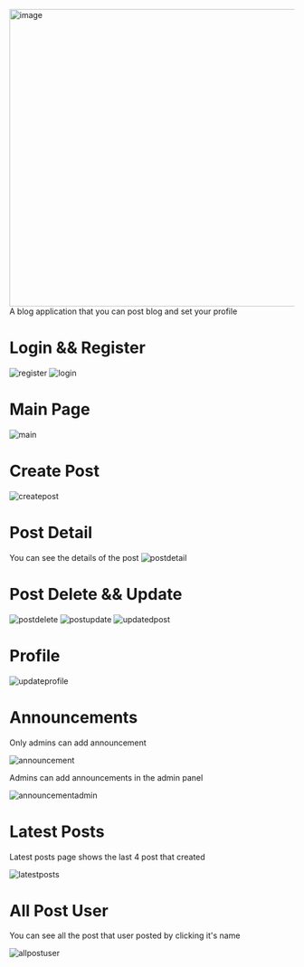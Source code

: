 <img width="526" alt="image" src="https://github.com/izofat/blogg/assets/139143704/a7d45e14-2361-408b-b89e-fdfbccfb3544">A blog application that you can post blog and set your profile

# Login && Register

 ![register](./media/readmeimg/register.png)
 ![login](./media/readmeimg/login.png)

# Main Page

![main](./media/readmeimg/main.png)

# Create Post

![createpost](./media/readmeimg/createpost.png)

# Post Detail
You can see the details of the post 
![postdetail](./media/readmeimg/postdetail.png)

# Post Delete && Update

![postdelete](./media/readmeimg/postdelete.png)
![postupdate](./media/readmeimg/postupdate.png)
![updatedpost](./media/readmeimg/updatedpost.png)

# Profile

![updateprofile](./media/readmeimg/updateprofile.png)

# Announcements
Only admins can add announcement 

![announcement](./media/readmeimg/announcement.png)

Admins can add announcements in the admin panel

![announcementadmin](./media/readmeimg/announcementadmin.png)

# Latest Posts

Latest posts page shows the last 4 post that created

![latestposts](./media/readmeimg/latestposts.png)

# All Post User

You can see all the post that user posted by clicking it's name 

![allpostuser](./media/readmeimg/allpostuser.png)
